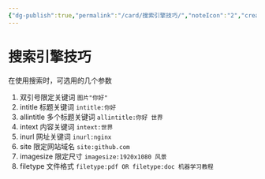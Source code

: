 ```yaml
---
{"dg-publish":true,"permalink":"/card/搜索引擎技巧/","noteIcon":"2","created":"2023-10-30T10:22:29+08:00","updated":"2024-09-08T12:37:46+08:00"}
---
```



# 搜索引擎技巧

在使用搜索时，可选用的几个参数
1. 双引号限定关键词 `图片"你好"` 
2. intitle 标题关键词 `intitle:你好`
3. allintitle 多个标题关键词 `allintitle:你好 世界`
4. intext 内容关键词 `intext:世界`
5. inurl 网址关键词 `inurl:nginx`
6. site 限定网站域名 `site:github.com`
7. imagesize 限定尺寸 `imagesize:1920x1080 风景`
8. filetype 文件格式 `filetype:pdf OR filetype:doc 机器学习教程`
